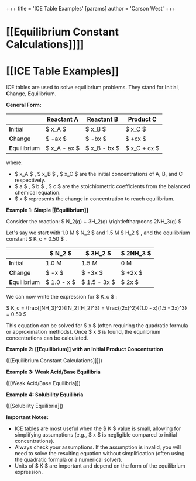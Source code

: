 +++
 title = 'ICE Table Examples'
[params]
	author = 'Carson West'
+++
# [[Equilibrium Constant Calculations]]]]
# [[ICE Table Examples]]

ICE tables are used to solve equilibrium problems.  They stand for **I**nitial, **C**hange, **E**quilibrium.

**General Form:**

|             | Reactant A | Reactant B | Product C |
|-------------|-------------|-------------|------------|
| **I**nitial  |      $ x_A $     |      $ x_B $     |      $ x_C $     |
| **C**hange   |      $ -ax $    |      $ -bx $    |      $ +cx $    |
| **E**quilibrium|  $ x_A - ax $   |  $ x_B - bx $   |  $ x_C + cx $   |


where:

*  $ x_A $ ,  $ x_B $ ,  $ x_C $  are the initial concentrations of A, B, and C respectively.
*  $ a $ ,  $ b $ ,  $ c $  are the stoichiometric coefficients from the balanced chemical equation.
*  $ x $  represents the change in concentration to reach equilibrium.

**Example 1: Simple [[Equilibrium]]**

Consider the reaction:   $ N_2(g) + 3H_2(g) \rightleftharpoons 2NH_3(g) $ 

Let's say we start with 1.0 M  $ N_2 $  and 1.5 M  $ H_2 $ , and the equilibrium constant  $ K_c = 0.50 $ .

|             |  $ N_2 $      |  $ 3H_2 $     |  $ 2NH_3 $    |
|-------------|-----------|-----------|-----------|
| **I**nitial  | 1.0 M     | 1.5 M     | 0 M       |
| **C**hange   |  $ -x $       |  $ -3x $      |  $ +2x $      |
| **E**quilibrium|  $ 1.0 - x $  |  $ 1.5 - 3x $  |  $ 2x $       |

We can now write the expression for  $ K_c $ :

 $ K_c = \frac{[NH_3]^2}{[N_2][H_2]^3} = \frac{(2x)^2}{(1.0 - x)(1.5 - 3x)^3} = 0.50 $ 

This equation can be solved for  $ x $  (often requiring the quadratic formula or approximation methods). Once  $ x $  is found, the equilibrium concentrations can be calculated.


**Example 2:  [[Equilibrium]] with an Initial Product Concentration**

([[Equilibrium Constant Calculations]]]])

**Example 3:  Weak Acid/Base Equilibria**

([[Weak Acid/Base Equilibria]])


**Example 4:  Solubility Equilibria**

([[Solubility Equilibria]])

**Important Notes:**

* ICE tables are most useful when the  $ K $  value is small, allowing for simplifying assumptions (e.g.,  $ x $  is negligible compared to initial concentrations).
*  Always check your assumptions. If the assumption is invalid, you will need to solve the resulting equation without simplification (often using the quadratic formula or a numerical solver).
* Units of  $ K $  are important and depend on the form of the equilibrium expression.


